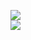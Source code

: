 [![](https://img.shields.io/badge/Made%20With-Github%20Spray-lightgrey.svg?style=for-the-badge&logo=github)](https://github.com/Annihil/github-spray#5350)  
[![](https://i.imgur.com/2DrTn0Z.gif)](https://github.com/Annihil/github-spray)